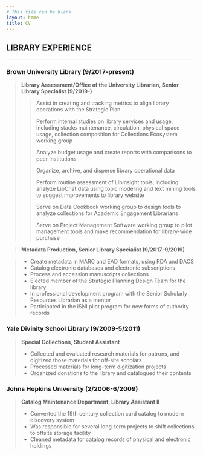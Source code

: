 ```yaml
---
# This file can be blank
layout: home
title: CV
---
```


## LIBRARY EXPERIENCE  

---

### Brown University Library (9/2017-present)

> **Library Assessment/Office of the University Librarian, Senior Library Specialist (9/2019-)**
>> Assist in creating and tracking metrics to align library operations with the Strategic Plan
>>
>> Perform internal studies on library services and usage, including stacks maintenance, circulation, physical space usage, collection composition for Collections Ecosystem working group
>>
>> Analyze budget usage and create reports with comparisons to peer institutions
>>
>> Organize, archive, and disperse library operational data
>>
>> Perform routine assessment of LibInsight tools, including analyze LibChat data using topic modeling and text mining tools to suggest improvements to library website 
>>
>> Serve on Data Cookbook working group to design tools to analyze collections for Academic Engagement Librarians 
>>
>> Serve on Project Management Software working group to pilot management tools and make recommendation for library-wide purchase 

>**Metadata Production, Senior Library Specialist (9/2017-9/2019)**

> - Create metadata in MARC and EAD formats, using RDA and DACS 
> - Catalog electronic databases and electronic subscriptions 
> - Process and accession manuscripts collections 
> - Elected member of the Strategic Planning Design Team for the library 
> - In professional development program with the Senior Scholarly Resources Librarian as a mentor 
> - Participated in the ISNI pilot program for new forms of authority records 


### Yale Divinity School Library (9/2009-5/2011)

>**Special Collections, Student Assistant**
> - Collected and evaluated research materials for patrons, and digitized those materials for off-site scholars 
> - Processed materials for long-term digitization projects 
> - Organized donations to the library and catalogued their contents 


### Johns Hopkins University (2/2006-6/2009)

>**Catalog Maintenance Department, Library Assistant II**
> - Converted the 19th century collection card catalog to modern discovery system 
> - Was responsible for several long-term projects to shift collections to offsite storage facility 
> - Cleaned metadata for catalog records of physical and electronic holdings 

